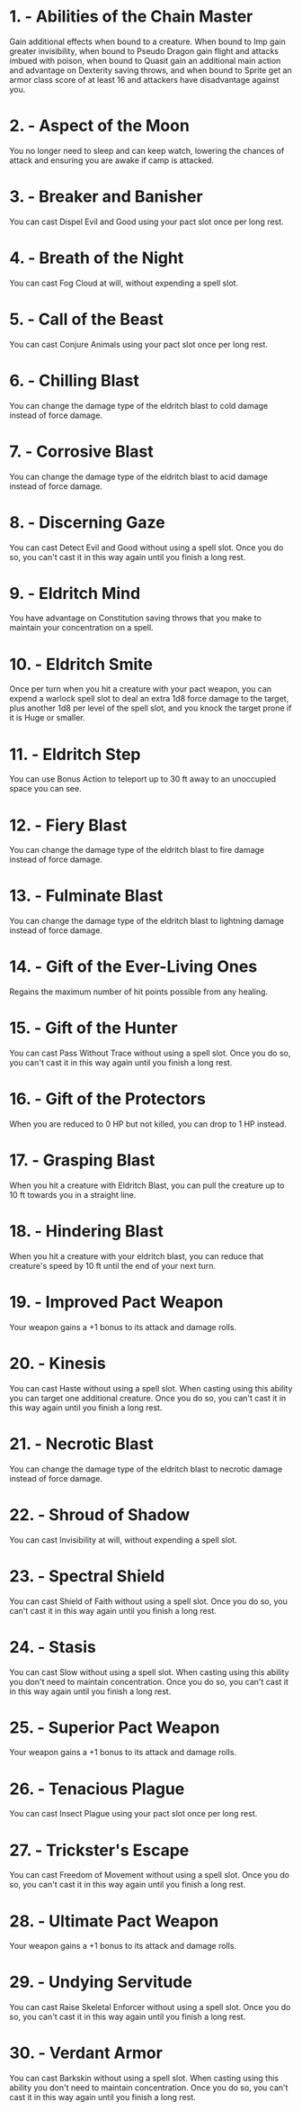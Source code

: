 # 1. - Abilities of the Chain Master

Gain additional effects when bound to a creature. When bound to Imp gain greater invisibility, when bound to Pseudo Dragon gain flight and attacks imbued with poison, when bound to Quasit gain an additional main action and advantage on Dexterity saving throws, and when bound to Sprite get an armor class score of at least 16 and attackers have disadvantage against you.

# 2. - Aspect of the Moon

You no longer need to sleep and can keep watch, lowering the chances of attack and ensuring you are awake if camp is attacked.

# 3. - Breaker and Banisher

You can cast Dispel Evil and Good using your pact slot once per long rest.

# 4. - Breath of the Night

You can cast Fog Cloud at will, without expending a spell slot.

# 5. - Call of the Beast

You can cast Conjure Animals using your pact slot once per long rest.

# 6. - Chilling Blast

You can change the damage type of the eldritch blast to cold damage instead of force damage.

# 7. - Corrosive Blast

You can change the damage type of the eldritch blast to acid damage instead of force damage.

# 8. - Discerning Gaze

You can cast Detect Evil and Good without using a spell slot. Once you do so, you can't cast it in this way again until you finish a long rest.

# 9. - Eldritch Mind

You have advantage on Constitution saving throws that you make to maintain your concentration on a spell.

# 10. - Eldritch Smite

Once per turn when you hit a creature with your pact weapon, you can expend a warlock spell slot to deal an extra 1d8 force damage to the target, plus another 1d8 per level of the spell slot, and you knock the target prone if it is Huge or smaller.

# 11. - Eldritch Step

You can use Bonus Action to teleport up to 30 ft away to an unoccupied space you can see.

# 12. - Fiery Blast

You can change the damage type of the eldritch blast to fire damage instead of force damage.

# 13. - Fulminate Blast

You can change the damage type of the eldritch blast to lightning damage instead of force damage.

# 14. - Gift of the Ever-Living Ones

Regains the maximum number of hit points possible from any healing.

# 15. - Gift of the Hunter

You can cast Pass Without Trace without using a spell slot. Once you do so, you can't cast it in this way again until you finish a long rest.

# 16. - Gift of the Protectors

When you are reduced to 0 HP but not killed, you can drop to 1 HP instead.

# 17. - Grasping Blast

When you hit a creature with Eldritch Blast, you can pull the creature up to 10 ft towards you in a straight line.

# 18. - Hindering Blast

When you hit a creature with your eldritch blast, you can reduce that creature's speed by 10 ft until the end of your next turn.

# 19. - Improved Pact Weapon

Your weapon gains a +1 bonus to its attack and damage rolls.

# 20. - Kinesis

You can cast Haste without using a spell slot. When casting using this ability you can target one additional creature. Once you do so, you can't cast it in this way again until you finish a long rest.

# 21. - Necrotic Blast

You can change the damage type of the eldritch blast to necrotic damage instead of force damage.

# 22. - Shroud of Shadow

You can cast Invisibility at will, without expending a spell slot.

# 23. - Spectral Shield

You can cast Shield of Faith without using a spell slot. Once you do so, you can't cast it in this way again until you finish a long rest.

# 24. - Stasis

You can cast Slow without using a spell slot. When casting using this ability you don't need to maintain concentration. Once you do so, you can't cast it in this way again until you finish a long rest.

# 25. - Superior Pact Weapon

Your weapon gains a +1 bonus to its attack and damage rolls.

# 26. - Tenacious Plague

You can cast Insect Plague using your pact slot once per long rest.

# 27. - Trickster's Escape

You can cast Freedom of Movement without using a spell slot. Once you do so, you can't cast it in this way again until you finish a long rest.

# 28. - Ultimate Pact Weapon

Your weapon gains a +1 bonus to its attack and damage rolls.

# 29. - Undying Servitude

You can cast Raise Skeletal Enforcer without using a spell slot. Once you do so, you can't cast it in this way again until you finish a long rest.

# 30. - Verdant Armor

You can cast Barkskin without using a spell slot. When casting using this ability you don't need to maintain concentration. Once you do so, you can't cast it in this way again until you finish a long rest.


